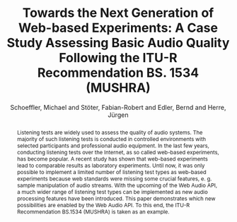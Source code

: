 --- 
title: "Towards the Next Generation of Web-based Experiments: A Case Study Assessing Basic Audio Quality Following the ITU-R Recommendation BS. 1534 (MUSHRA)" 
abstract: "Listening tests are widely used to assess the quality of audio systems. The majority of such listening tests is conducted in controlled environments with selected participants and professional audio equipment. In the last few years, conducting listening tests over the Internet, as so called web-based experiments, has become popular. A recent study has shown that web-based experiments lead to comparable results as laboratory experiments. Until now, it was only possible to implement a limited number of listening test types as web-based experiments because web standards were missing some crucial features, e. g. sample manipulation of audio streams. With the upcoming of the Web Audio API, a much wider range of listening test types can be implemented as new audio processing features have been introduced. This paper demonstrates which new possibilities are enabled by the Web Audio API. To this end, the ITU-R Recommendation BS.1534 (MUSHRA) is taken as an example." 
address: "Paris" 
author: "Schoeffler, Michael and Stöter, Fabian-Robert and Edler, Bernd and Herre, Jürgen"
webAuthor: "Michael Schoeffler, Fabian-Robert Stöter, Bernd Edler, Jürgen Herre" 
booktitle: "Proceedings of the International Web Audio Conference" 
editor: "Goldszmidt, Samuel and Schnell, Norbert and Saiz, Victor and Matuszewski, Benjamin" 
month: "January"
pages: "" 
publisher: "IRCAM" 
series: "WAC '15"
track: "Paper"  
year: "2015" 
id: "2015_8" 
tags: year2015
media: https://medias.ircam.fr/x5feecb 
pdflink: /_data/papers/pdf/2015/2015_8.pdf
ISSN: 2663-5844
---